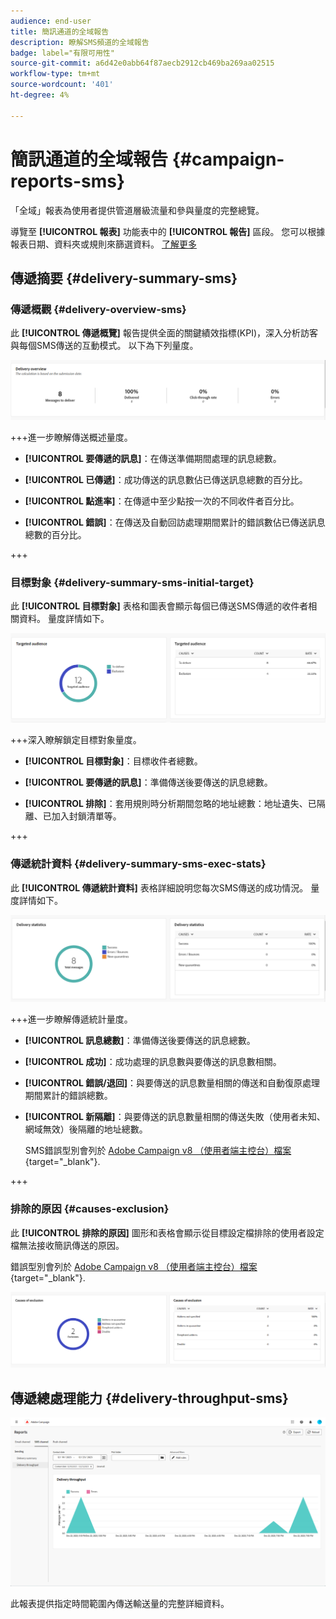 ```yaml
---
audience: end-user
title: 簡訊通道的全域報告
description: 瞭解SMS頻道的全域報告
badge: label="有限可用性"
source-git-commit: a6d42e0abb64f87aecb2912cb469ba269aa02515
workflow-type: tm+mt
source-wordcount: '401'
ht-degree: 4%

---
```


# 簡訊通道的全域報告 {#campaign-reports-sms}

「全域」報表為使用者提供管道層級流量和參與量度的完整總覽。

導覽至 **[!UICONTROL 報表]** 功能表中的 **[!UICONTROL 報告]** 區段。 您可以根據報表日期、資料夾或規則來篩選資料。 [了解更多](global-reports.md)

## 傳遞摘要 {#delivery-summary-sms}

### 傳遞概觀 {#delivery-overview-sms}

此 **[!UICONTROL 傳遞概覽]** 報告提供全面的關鍵績效指標(KPI)，深入分析訪客與每個SMS傳送的互動模式。 以下為下列量度。

![](assets/global_report_sms_delivery_overview.png)

+++進一步瞭解傳送概述量度。

* **[!UICONTROL 要傳遞的訊息]**：在傳送準備期間處理的訊息總數。

* **[!UICONTROL 已傳遞]**：成功傳送的訊息數佔已傳送訊息總數的百分比。

* **[!UICONTROL 點進率]**：在傳遞中至少點按一次的不同收件者百分比。

* **[!UICONTROL 錯誤]**：在傳送及自動回訪處理期間累計的錯誤數佔已傳送訊息總數的百分比。

+++

### 目標對象 {#delivery-summary-sms-initial-target}

此 **[!UICONTROL 目標對象]** 表格和圖表會顯示每個已傳送SMS傳遞的收件者相關資料。 量度詳情如下。

![](assets/global_report_sms_targeted_audience.png)

+++深入瞭解鎖定目標對象量度。

* **[!UICONTROL 目標對象]**：目標收件者總數。

* **[!UICONTROL 要傳遞的訊息]**：準備傳送後要傳送的訊息總數。

* **[!UICONTROL 排除]**：套用規則時分析期間忽略的地址總數：地址遺失、已隔離、已加入封鎖清單等。

+++

### 傳遞統計資料 {#delivery-summary-sms-exec-stats}

此 **[!UICONTROL 傳遞統計資料]** 表格詳細說明您每次SMS傳送的成功情況。 量度詳情如下。

![](assets/global_report_sms_delivery_statistics.png)

+++進一步瞭解傳遞統計量度。

* **[!UICONTROL 訊息總數]**：準備傳送後要傳送的訊息總數。

* **[!UICONTROL 成功]**：成功處理的訊息數與要傳送的訊息數相關。

* **[!UICONTROL 錯誤/退回]**：與要傳送的訊息數量相關的傳送和自動復原處理期間累計的錯誤總數。

* **[!UICONTROL 新隔離]**：與要傳送的訊息數量相關的傳送失敗（使用者未知、網域無效）後隔離的地址總數。

  SMS錯誤型別會列於 [Adobe Campaign v8 （使用者端主控台）檔案](https://experienceleague.adobe.com/docs/campaign/campaign-v8/send/failures/delivery-failures.html#sms-quarantines){target="_blank"}.

+++

### 排除的原因 {#causes-exclusion}

此 **[!UICONTROL 排除的原因]** 圖形和表格會顯示從目標設定檔排除的使用者設定檔無法接收簡訊傳送的原因。

錯誤型別會列於 [Adobe Campaign v8 （使用者端主控台）檔案](https://experienceleague.adobe.com/docs/campaign/campaign-v8/send/failures/delivery-failures.html#email-error-types){target="_blank"}.

![](assets/global_report_sms_causes_exclusion.png)

## 傳遞總處理能力 {#delivery-throughput-sms}

![](assets/global_report_sms_delivery_throughput.png)

此報表提供指定時間範圍內傳送輸送量的完整詳細資料。
